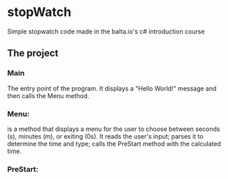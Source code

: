 # stopWatch
Simple stopwatch code made in the balta.io's c# introduction course

## The project

### Main 
The entry point of the program. It displays a "Hello World!" message and then calls the Menu method.

### Menu: 
is a method that displays a menu for the user to choose between seconds (s), minutes (m), or exiting (0s). 
It reads the user's input;
parses it to determine the time and type;
calls the PreStart method with the calculated time.

### PreStart: 
